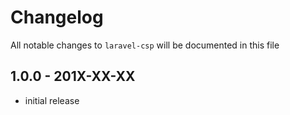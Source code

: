 # Changelog

All notable changes to `laravel-csp` will be documented in this file

## 1.0.0 - 201X-XX-XX

- initial release
